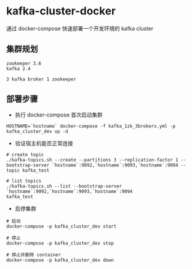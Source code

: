 # kafka-cluster-docker
通过 docker-compose 快速部署一个开发环境的 kafka cluster

## 集群规划
```shell
zookeeper 3.6
kafka 2.4

3 kafka broker 1 zookeeper
```


## 部署步骤

- 执行 docker-compose 首次启动集群
```shell
HOSTNAME=`hostname` docker-compose -f kafka_1zk_3brokers.yml -p kafka_cluster_dev up -d
```

- 验证宿主机能否正常连接
```shell
# create topic
./kafka-topics.sh --create --partitions 3 --replication-factor 1 --bootstrap-server `hostname`:9092,`hostname`:9093,`hostname`:9094 --topic kafka_test

# list topics
./kafka-topics.sh --list --bootstrap-server `hostname`:9092,`hostname`:9093,`hostname`:9094
kafka_test
```


- 启停集群
```shell
# 启动
docker-compose -p kafka_cluster_dev start

# 停止
docker-compose -p kafka_cluster_dev stop

# 停止并删除 container
docker-compose -p kafka_cluster_dev down
```